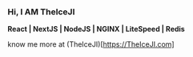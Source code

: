 ###                                   Hi, I AM TheIceJI

**React | NextJS | NodeJS | NGINX | LiteSpeed | Redis**

know me more at (TheIceJI)[https://TheIceJI.com]
<!--
Here are some ideas to get you started:

- 🔭 I’m currently working on ...
- 🌱 I’m currently learning ...
- 👯 I’m looking to collaborate on ...
- 🤔 I’m looking for help with ...
- 💬 Ask me about ...
- 📫 How to reach me: ...
- 😄 Pronouns: ...
- ⚡ Fun fact: ...
-->
